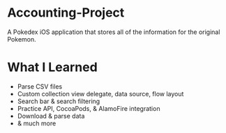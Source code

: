 # Accounting-Project

A Pokedex iOS application that stores all of the information for the original Pokemon.

# What I Learned

* Parse CSV files
* Custom collection view delegate, data source, flow layout
* Search bar & search filtering
* Practice API, CocoaPods, & AlamoFire integration
* Download & parse data
* & much more
